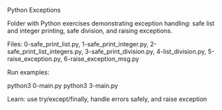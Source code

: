 Python Exceptions

Folder with Python exercises demonstrating exception handling: safe list and integer printing, safe division, and raising exceptions.

Files:
0-safe_print_list.py, 1-safe_print_integer.py, 2-safe_print_list_integers.py, 3-safe_print_division.py, 4-list_division.py, 5-raise_exception.py, 6-raise_exception_msg.py

Run examples:

python3 0-main.py
python3 3-main.py


Learn: use try/except/finally, handle errors safely, and raise exception